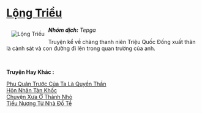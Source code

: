 <a href="https://utruyen.com/truyen/long-trieu/3689/" title="Lộng Triều"><h1>Lộng Triều</h1></a><div style="display:table"><img align="right" style="float: left; padding: 10px;" src="https://utruyen.com/images/story/200x260/long-trieu.jpg" alt="Lộng Triều"><b><i>Nhóm dịch:</i></b><i> Tepga<p></p></i>Truyện kể về chàng thanh niên Triệu Quốc Đống xuất thân là cảnh sát và con đường đi lên trong quan trường của anh.<i><p></p></i></div><p><br><b>Truyện Hay Khác :</b></p><a href="https://utruyen.com/truyen/phu-quan-truoc-cua-ta-la-quyen-than/18911/" alt="Phu Quân Trước Của Ta Là Quyền Thần">Phu Quân Trước Của Ta Là Quyền Thần</a><br/><a href="https://github.com/quanluxury/ngontinhhot/tree/master/truyenhay/17035/" alt="Hôn Nhân Tàn Khốc">Hôn Nhân Tàn Khốc</a><br/><a href="https://github.com/quanluxury/ngontinhhot/tree/master/truyenhay/18928/" alt="Chuyện Xưa Ở Thành Nhỏ">Chuyện Xưa Ở Thành Nhỏ</a><br/><a href="https://github.com/quanluxury/ngontinhhot/tree/master/truyenhay/19098/" alt="Tiểu Nương Tử Nhà Đồ Tể">Tiểu Nương Tử Nhà Đồ Tể</a><br/>
